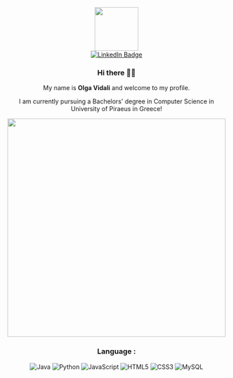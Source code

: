   <div align="center">
<div id="header">
<img src="https://media.giphy.com/media/M9gbBd9nbDrOTu1Mqx/giphy.gif" width="100">
</div>
<div id="badges">
<a href="https://www.linkedin.com/in/olga-vidali-8a7b8036a/">
  <img src="https://img.shields.io/badge/LinkedIn-blue?style=for-the-badge&amp;logo=linkedin&amp;logoColor=white" alt="LinkedIn Badge">
</a>

</div>
<h3 id="hi-there">Hi there 👋🎉</h3>
<p>My name is <strong>Olga Vidali</strong> and welcome to my profile.</p>
<p>I am currently pursuing a Bachelors' degree in Computer Science in University of Piraeus in Greece!</p>
<img src="https://media.giphy.com/media/L8K62iTDkzGX6/giphy.gif" width="500">

<h3 id="language">Language :</h3>
<p><img src="https://img.shields.io/badge/-java-E34A86?style=flat-square&amp;logo=java" alt="Java">
<img src="https://img.shields.io/badge/-Python-black?style=flat-square&amp;logo=Python" alt="Python">
<img src="https://img.shields.io/badge/-JavaScript-black?style=flat-square&amp;logo=javascript" alt="JavaScript">
<img src="https://img.shields.io/badge/-HTML5-E34F26?style=flat-square&amp;logo=html5&amp;logoColor=white" alt="HTML5">
<img src="https://img.shields.io/badge/-CSS3-1572B6?style=flat-square&amp;logo=css3" alt="CSS3">
<img src="https://img.shields.io/badge/-MySQL-black?style=flat-square&amp;logo=mysql" alt="MySQL"></p>
</div>




